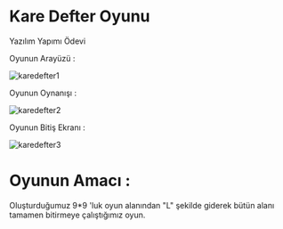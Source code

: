 # Kare Defter Oyunu

Yazılım Yapımı Ödevi

Oyunun Arayüzü : 

![karedefter1](https://user-images.githubusercontent.com/114232816/235325262-1d7b426a-edee-4d45-8bc0-00dcc4ce574f.png)

Oyunun Oynanışı :

![karedefter2](https://user-images.githubusercontent.com/114232816/235325275-259d88ee-1921-43b8-a982-23f0d7c95f01.png)

Oyunun Bitiş Ekranı :

![karedefter3](https://user-images.githubusercontent.com/114232816/235325288-4ecf6c5c-08e8-4570-9feb-d168d92aef04.png)

# Oyunun Amacı :

Oluşturduğumuz 9*9 'luk oyun alanından "L" şekilde giderek bütün alanı tamamen bitirmeye çalıştığımız oyun.



